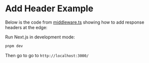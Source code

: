 # Add Header Example

Below is the code from [middleware.ts](middleware.ts) showing how to add response headers at the edge:

Run Next.js in development mode:

```bash
pnpm dev
```

Then go to go to `http://localhost:3000/`